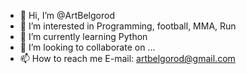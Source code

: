 - 👋 Hi, I’m @ArtBelgorod
- 👀 I’m interested in Programming, football, MMA, Run
- 🌱 I’m currently learning Python
- 💞️ I’m looking to collaborate on ...
- 📫 How to reach me 
    E-mail: artbelgorod@gmail.com

<!---
ArtBelgorod/ArtBelgorod is a ✨ special ✨ repository because its `README.md` (this file) appears on your GitHub profile.
You can click the Preview link to take a look at your changes.
--->

